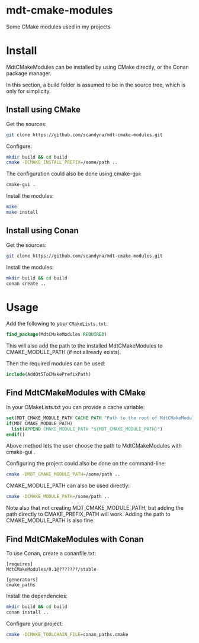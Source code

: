 # mdt-cmake-modules
Some CMake modules used in my projects

# Install

MdtCMakeModules can be installed by using CMake directly,
or the Conan package manager.

In this section, a build folder is assumed to be in the source tree,
which is only for simplicity.

## Install using CMake

Get the sources:
```bash
git clone https://github.com/scandyna/mdt-cmake-modules.git
```

Configure:
```bash
mkdir build && cd build
cmake -DCMAKE_INSTALL_PREFIX=/some/path ..
```

The configuration could also be done using cmake-gui:
```bash
cmake-gui .
```

Install the modules:
```bash
make
make install
```

## Install using Conan

Get the sources:
```bash
git clone https://github.com/scandyna/mdt-cmake-modules.git
```

Install the modules:
```bash
mkdir build && cd build
conan create ..
```

# Usage

Add the following to your ``CMakeLists.txt``:
```cmake
find_package(MdtCMakeModules REQUIRED)
```

This will also add the path to the installed MdtCMakeModules
to CMAKE_MODULE_PATH (if not allready exists).

Then the required modules can be used:
```cmake
include(AddQt5ToCMakePrefixPath)
```

## Find MdtCMakeModules with CMake

In your CMakeLists.txt you can provide a cache variable:
```cmake
set(MDT_CMAKE_MODULE_PATH CACHE PATH "Path to the root of MdtCMakeModules. (For example: /opt/MdtCMakeModules). If empty, CMAKE_MODULE_PATH is used.")
if(MDT_CMAKE_MODULE_PATH)
  list(APPEND CMAKE_MODULE_PATH "${MDT_CMAKE_MODULE_PATH}")
endif()
```

Above method lets the user choose the path to MdtCMakeModules with cmake-gui .

Configuring the project could also be done on the command-line:
```bash
cmake -DMDT_CMAKE_MODULE_PATH=/some/path ..
```

CMAKE_MODULE_PATH can also be used directly:
```bash
cmake -DCMAKE_MODULE_PATH=/some/path ..
```

Note also that not creating MDT_CMAKE_MODULE_PATH,
but adding the path directly to CMAKE_PREFIX_PATH will work.
Adding the path to CMAKE_MODULE_PATH is also fine.

## Find MdtCMakeModules with Conan

To use Conan, create a conanfile.txt:
```conan
[requires]
MdtCMakeModules/0.1@???????/stable

[generators]
cmake_paths
```

Install the dependencies:
```bash
mkdir build && cd build
conan install ..
```

Configure your project:
```bash
cmake -DCMAKE_TOOLCHAIN_FILE=conan_paths.cmake
```

